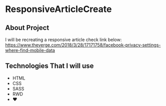 # ResponsiveArticleCreate
## About Project
I will be recreating a responsive article check link below:
https://www.theverge.com/2018/3/28/17171758/facebook-privacy-settings-where-find-mobile-data

<h2>Technologies That I will use</h2>
<ul>
    <li>HTML</li>
    <li>CSS</li>
    <li>SASS</li>
    <li>RWD</li>
    <li>♥</li>
</ul>




